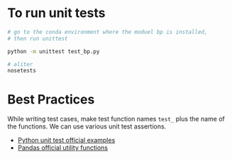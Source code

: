 # To run unit tests
```bash
# go to the conda environment where the moduel bp is installed,
# then run unittest

python -m unittest test_bp.py

# aliter
nosetests
```

# Best Practices
While writing test cases, make test function names `test_` plus the name of the functions.
We can use various unit test assertions.

- [Python unit test official examples](https://docs.python.org/3/library/unittest.html)
- [Pandas official utility functions](https://pandas.pydata.org/pandas-docs/stable/reference/general_utility_functions.html)
